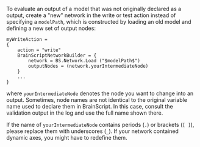 To evaluate an output of a model that was not originally declared as a output,
create a "new" network in the write or test action instead of specifying a `modelPath`,
which is constructed by loading an old model and defining a new set of output nodes:

    myWriteAction =
    {
        action = "write"
        BrainScriptNetworkBuilder = {
            network = BS.Network.Load ("$modelPath$")
            outputNodes = (network.yourIntermediateNode)
        }
        ...
    }

where `yourIntermediateNode` denotes the node you want to change into an output.
Sometimes, node names are not identical to the original variable name
used to declare them in BrainScript.
In this case, consult the validation output in the log and use the full name shown there.

If the name of `yourIntermediateNode` contains periods (`.`) or brackets (`[ ]`), please replace them with underscores (`_`). If your network contained dynamic axes, you might have to redefine them.
